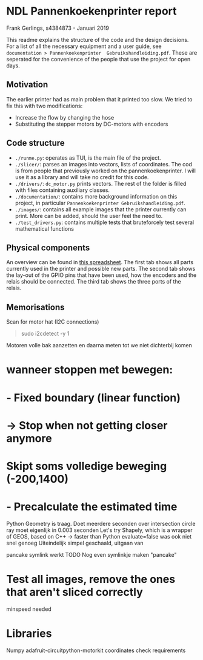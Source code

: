 # NDL Pannenkoekenprinter report
Frank Gerlings, s4384873 - Januari 2019

This readme explains the structure of the code and the design decisions. For a list
 of all the necessary equipment and a user guide, see ``documentation > Pannenkoekenprinter 
Gebruikshandleiding.pdf``. These are seperated for the convenience of the people 
that use the project for open days.

## Motivation
The earlier printer had as main problem that it printed too slow. We tried to fix this with two modifications:
* Increase the flow by changing the hose
* Substituting the stepper motors by DC-motors with encoders

## Code structure
* ``./runme.py``: operates as TUI, is the main file of the project.
* ``./slicer/``: parses an images into vectors, lists of coordinates. The cod is from 
people that previously worked on the pannenkoekenprinter. I will use it as a library 
and will take no credit for this code.
* ``./drivers/``: ``dc_motor.py`` prints vectors. The rest of the folder is filled with 
files containing auxiliary classes.
* ``./documentation/``: contains more background information on this project, in 
particular ``Pannenkoekenprinter Gebruikshandleiding.pdf``.
* ``./images/``: contains all example images that the printer currently can print. 
More can be added, should the user feel the need to.
* ``./test_drivers.py``: contains multiple tests that bruteforcely test several 
mathematical functions

## Physical components
An overview can be found in [this spreadsheet](https://docs.google.com/spreadsheets/d/1BaNzUmYlQQ56a9a7txzUSEZhK_B5LRCAvkFlHnZ8L6Q/edit?usp=sharing). The first tab shows all parts currently used in the printer and possible new parts. The second tab shows the lay-out of the GPIO pins that have been used, how the encoders and the relais should be connected. The third tab shows the three ports of the relais.

## Memorisations
Scan for motor hat (I2C connections)
> sudo i2cdetect -y 1



Motoren volle bak aanzetten en daarna meten tot we niet dichterbij komen
# wanneer stoppen met bewegen:
#  - Fixed boundary (linear function)
#  -> Stop when not getting closer anymore
#    Skipt soms volledige beweging (-200,1400)
#  - Precalculate the estimated time

Python Geometry is traag. Doet meerdere seconden over intersection circle ray
moet eigenlijk in 0.003 seconden
Let's try Shapely, which is a wrapper of GEOS, based on C++ -> faster than Python
evaluate=false was ook niet snel genoeg 
Uiteindelijk simpel geschaald, uitgaan van 

pancake symlink werkt
TODO
Nog even symlinkje maken "pancake"
# Test all images, remove the ones that aren't sliced correctly

minspeed needed

# Libraries
Numpy
adafruit-circuitpython-motorkit
coordinates
check requirements
